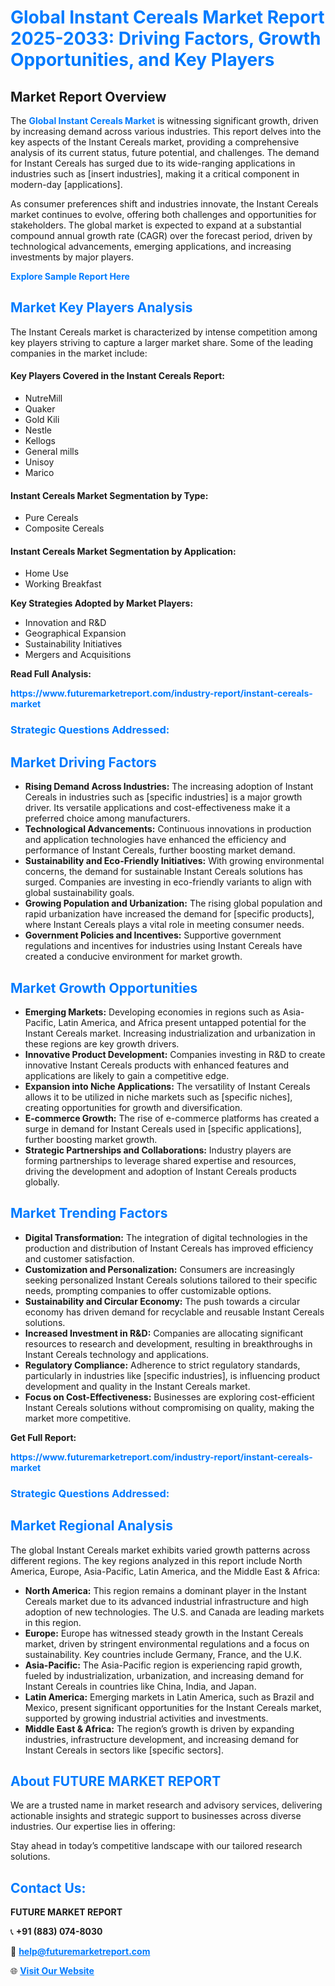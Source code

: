 <h1 style="color: #007BFF;">Global Instant Cereals Market Report 2025-2033: Driving Factors, Growth Opportunities, and Key Players</h1>

<section id="overview">
<h2>Market Report Overview</h2>
<p>The <a href="https://www.futuremarketreport.com/industry-report/instant-cereals-market" style="color: #007BFF; text-decoration: none;"><strong>Global Instant Cereals Market</strong></a> is witnessing significant growth, driven by increasing demand across various industries. This report delves into the key aspects of the Instant Cereals market, providing a comprehensive analysis of its current status, future potential, and challenges. The demand for Instant Cereals has surged due to its wide-ranging applications in industries such as [insert industries], making it a critical component in modern-day [applications].</p>
<p>As consumer preferences shift and industries innovate, the Instant Cereals market continues to evolve, offering both challenges and opportunities for stakeholders. The global market is expected to expand at a substantial compound annual growth rate (CAGR) over the forecast period, driven by technological advancements, emerging applications, and increasing investments by major players.</p>
</section>

<section id="overview">
<p><a href="https://www.futuremarketreport.com/request-sample/reportId=107833" style="color: #007BFF; text-decoration: none;"><strong>Explore Sample Report Here</strong></a></p>
</section>

<section id="key-players">
<h2 style="color: #007BFF;">Market Key Players Analysis</h2>
<p>The Instant Cereals market is characterized by intense competition among key players striving to capture a larger market share. Some of the leading companies in the market include:</p>
<h4>Key Players Covered in the Instant Cereals Report:</h4>
<ul><li>NutreMill</li><li>Quaker</li><li>Gold Kili</li><li>Nestle</li><li>Kellogs</li><li>General mills</li><li>Unisoy</li><li>Marico</li></ul>
<h4>Instant Cereals Market Segmentation by Type:</h4>
<ul><li>Pure Cereals</li><li>Composite Cereals</li></ul>

<h4>Instant Cereals Market Segmentation by Application:</h4>
<ul><li>Home Use</li><li>Working Breakfast</li></ul>
<p><strong>Key Strategies Adopted by Market Players:</strong></p>
<ul>
<li>Innovation and R&D</li>
<li>Geographical Expansion</li>
<li>Sustainability Initiatives</li>
<li>Mergers and Acquisitions</li>
</ul>
</section>

<section>
<p><strong>Read Full Analysis: </strong></p><a href="https://www.futuremarketreport.com/industry-report/instant-cereals-market" style="color: #007BFF; text-decoration: none;"><strong>https://www.futuremarketreport.com/industry-report/instant-cereals-market</strong></a>
<h3 style="color: #007BFF;">Strategic Questions Addressed:</h3>
</section>

<section id="driving-factors">
<h2 style="color: #007BFF;">Market Driving Factors</h2>
<ul>
<li><strong>Rising Demand Across Industries:</strong> The increasing adoption of Instant Cereals in industries such as [specific industries] is a major growth driver. Its versatile applications and cost-effectiveness make it a preferred choice among manufacturers.</li>
<li><strong>Technological Advancements:</strong> Continuous innovations in production and application technologies have enhanced the efficiency and performance of Instant Cereals, further boosting market demand.</li>
<li><strong>Sustainability and Eco-Friendly Initiatives:</strong> With growing environmental concerns, the demand for sustainable Instant Cereals solutions has surged. Companies are investing in eco-friendly variants to align with global sustainability goals.</li>
<li><strong>Growing Population and Urbanization:</strong> The rising global population and rapid urbanization have increased the demand for [specific products], where Instant Cereals plays a vital role in meeting consumer needs.</li>
<li><strong>Government Policies and Incentives:</strong> Supportive government regulations and incentives for industries using Instant Cereals have created a conducive environment for market growth.</li>
</ul>
</section>

<section id="growth-opportunities">
<h2 style="color: #007BFF;">Market Growth Opportunities</h2>
<ul>
<li><strong>Emerging Markets:</strong> Developing economies in regions such as Asia-Pacific, Latin America, and Africa present untapped potential for the Instant Cereals market. Increasing industrialization and urbanization in these regions are key growth drivers.</li>
<li><strong>Innovative Product Development:</strong> Companies investing in R&D to create innovative Instant Cereals products with enhanced features and applications are likely to gain a competitive edge.</li>
<li><strong>Expansion into Niche Applications:</strong> The versatility of Instant Cereals allows it to be utilized in niche markets such as [specific niches], creating opportunities for growth and diversification.</li>
<li><strong>E-commerce Growth:</strong> The rise of e-commerce platforms has created a surge in demand for Instant Cereals used in [specific applications], further boosting market growth.</li>
<li><strong>Strategic Partnerships and Collaborations:</strong> Industry players are forming partnerships to leverage shared expertise and resources, driving the development and adoption of Instant Cereals products globally.</li>
</ul>
</section>

<section id="trending-factors">
<h2 style="color: #007BFF;">Market Trending Factors</h2>
<ul>
<li><strong>Digital Transformation:</strong> The integration of digital technologies in the production and distribution of Instant Cereals has improved efficiency and customer satisfaction.</li>
<li><strong>Customization and Personalization:</strong> Consumers are increasingly seeking personalized Instant Cereals solutions tailored to their specific needs, prompting companies to offer customizable options.</li>
<li><strong>Sustainability and Circular Economy:</strong> The push towards a circular economy has driven demand for recyclable and reusable Instant Cereals solutions.</li>
<li><strong>Increased Investment in R&D:</strong> Companies are allocating significant resources to research and development, resulting in breakthroughs in Instant Cereals technology and applications.</li>
<li><strong>Regulatory Compliance:</strong> Adherence to strict regulatory standards, particularly in industries like [specific industries], is influencing product development and quality in the Instant Cereals market.</li>
<li><strong>Focus on Cost-Effectiveness:</strong> Businesses are exploring cost-efficient Instant Cereals solutions without compromising on quality, making the market more competitive.</li>
</ul>
</section>

<section>
<p><strong>Get Full Report: </strong></p><a href="https://www.futuremarketreport.com/industry-report/instant-cereals-market" style="color: #007BFF; text-decoration: none;"><strong>https://www.futuremarketreport.com/industry-report/instant-cereals-market</strong></a>
<h3 style="color: #007BFF;">Strategic Questions Addressed:</h3>
</section>


<section id="regional-analysis">
<h2 style="color: #007BFF;">Market Regional Analysis</h2>
<p>The global Instant Cereals market exhibits varied growth patterns across different regions. The key regions analyzed in this report include North America, Europe, Asia-Pacific, Latin America, and the Middle East & Africa:</p>
<ul>
<li><strong>North America:</strong> This region remains a dominant player in the Instant Cereals market due to its advanced industrial infrastructure and high adoption of new technologies. The U.S. and Canada are leading markets in this region.</li>
<li><strong>Europe:</strong> Europe has witnessed steady growth in the Instant Cereals market, driven by stringent environmental regulations and a focus on sustainability. Key countries include Germany, France, and the U.K.</li>
<li><strong>Asia-Pacific:</strong> The Asia-Pacific region is experiencing rapid growth, fueled by industrialization, urbanization, and increasing demand for Instant Cereals in countries like China, India, and Japan.</li>
<li><strong>Latin America:</strong> Emerging markets in Latin America, such as Brazil and Mexico, present significant opportunities for the Instant Cereals market, supported by growing industrial activities and investments.</li>
<li><strong>Middle East & Africa:</strong> The region’s growth is driven by expanding industries, infrastructure development, and increasing demand for Instant Cereals in sectors like [specific sectors].</li>
</ul>
</section>

<footer>
<h2 style="color: #007BFF;">About FUTURE MARKET REPORT</h2>
<p>We are a trusted name in market research and advisory services, delivering actionable insights and strategic support to businesses across diverse industries. Our expertise lies in offering:</p>

<p>Stay ahead in today’s competitive landscape with our tailored research solutions.</p>

<h2 style="color: #007BFF;">Contact Us:</h2>
<p><strong>FUTURE MARKET REPORT</strong></p>
<p>📞 <strong>+91 (883) 074-8030</strong></p>
<p>📧 <strong><a href="mailto:help@futuremarketreport.com" style="color: #007BFF;">help@futuremarketreport.com</a></strong></p>
<p>🌐 <strong><a href="https://www.futuremarketreport.com/" style="color: #007BFF;">Visit Our Website</a></strong></p>
</footer>